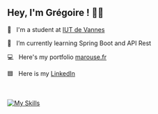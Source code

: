 <h2>
    Hey, I'm Grégoire ! 👋🏻
</h2>

💼&nbsp;&nbsp;&nbsp;I'm a student at <a href="https://www.iutvannes.fr/" target="_blank">IUT de Vannes</a>&nbsp;

🌱&nbsp;&nbsp;&nbsp;I’m currently learning Spring Boot and API Rest

💻&nbsp;&nbsp;&nbsp;Here's my portfolio <a href="https://marouse.fr" target="_blank">marouse.fr</a>&nbsp;

🟦&nbsp;&nbsp;&nbsp;Here is my <a href="https://linkedin.com/in/grégoire-marousé-4221a0330" target="_blank">LinkedIn</a>&nbsp;

<br>

[![My Skills](https://skillicons.dev/icons?i=deno,ts,tailwind,docker,html,css,js,php,mysql,python,java,eclipse,spring)](https://skillicons.dev)

<!--
<br>

<h3 align="center">
    ⬇⬇ Check my pinned projects below ⬇⬇
</h3>
<p align="center">
    <i>Please consider most of them are not perfect !<i>
</p>


<p align="center">
 <img height="180em" src="https://github-readme-stats-eight-theta.vercel.app/api?username=sharizahr&show_icons=true&theme=dark&include_all_commits=true&locale=fr"/>
 <img height="180em" src="https://github-readme-stats.vercel.app/api/top-langs/?username=sharizahr&layout=compact&theme=dark"/>
</p>
>
